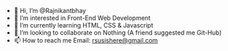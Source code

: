 - 👋 Hi, I’m @Rajnikantbhay
- 👀 I’m interested in Front-End Web Development
- 🌱 I’m currently learning HTML, CSS & Javascript
- 💞️ I’m looking to collaborate on Nothing (A friend suggested me Git-Hub)
- 📫 How to reach me Email: rsusishere@gmail.com

<!---
Rajnikantbhay/Rajnikantbhay is a ✨ special ✨ repository because its `README.md` (this file) appears on your GitHub profile.
You can click the Preview link to take a look at your changes.
--->
